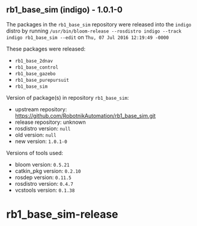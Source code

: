 ## rb1_base_sim (indigo) - 1.0.1-0

The packages in the `rb1_base_sim` repository were released into the `indigo` distro by running `/usr/bin/bloom-release --rosdistro indigo --track indigo rb1_base_sim --edit` on `Thu, 07 Jul 2016 12:19:49 -0000`

These packages were released:
- `rb1_base_2dnav`
- `rb1_base_control`
- `rb1_base_gazebo`
- `rb1_base_purepursuit`
- `rb1_base_sim`

Version of package(s) in repository `rb1_base_sim`:

- upstream repository: https://github.com/RobotnikAutomation/rb1_base_sim.git
- release repository: unknown
- rosdistro version: `null`
- old version: `null`
- new version: `1.0.1-0`

Versions of tools used:

- bloom version: `0.5.21`
- catkin_pkg version: `0.2.10`
- rosdep version: `0.11.5`
- rosdistro version: `0.4.7`
- vcstools version: `0.1.38`


# rb1_base_sim-release